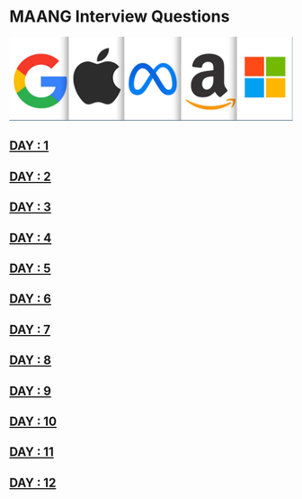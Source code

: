 # MAANG Interview Questions

![MAANG](./images/maang.png)

## [DAY : 1](./DAY%20:%201/readme.md)

## [DAY : 2](./DAY%20:%202/readme.md)

## [DAY : 3](./DAY%20:%203/readme.md)

## [DAY : 4](./DAY%20:%204/readme.md)

## [DAY : 5](./DAY%20:%205/readme.md)

## [DAY : 6](./DAY%20:%206/readme.md)

## [DAY : 7](./DAY%20:%207/readme.md)

## [DAY : 8](./DAY%20:%208/readme.md)

## [DAY : 9](./DAY%20:%209/readme.md)

## [DAY : 10](./DAY%20:%2010/readme.md)

## [DAY : 11](./DAY%20:%2011/readme.md)

## [DAY : 12](./DAY%20:%2012/readme.md)

